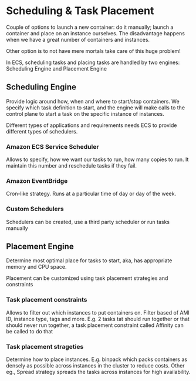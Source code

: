 # Scheduling & Task Placement

Couple of options to launch a new container: do it manually; launch a container and place on an instance ourselves. The disadvantage happens when we have a great number of containers and instances.

Other option is to not have mere mortals take care of this huge problem!

In ECS, scheduling tasks and placing tasks are handled by two engines: Scheduling Engine and Placement Engine

## Scheduling Engine

Provide logic around how, when and where to start/stop containers. We specify which task definition to start, and the engine will make calls to the control plane to start a task on the specific instance of instances.

Different types of applications and requirements needs ECS to provide different types of schedulers.

### Amazon ECS Service Scheduler

Allows to specify, how we want our tasks to run, how many copies to run. It maintain this number and reschedule tasks if they fail. 

### Amazon EventBridge

Cron-like strategy. Runs at a particular time of day or day of the week.

### Custom Schedulers

Schedulers can be created, use a third party scheduler or run tasks manually

## Placement Engine

Determine most optimal place for tasks to start, aka, has appropriate memory and CPU space.

Placement can be customized using task placement strategies and constraints

### Task placement constraints

Allows to filter out which instances to put containers on. Filter based of AMI ID, instance type, tags and more. E.g. 2 tasks tat should run together or that should never run together, a task placement constraint called Affinity can be called to do that


### Task placement strageties

Determine how to place instances. E.g. binpack which packs containers as densely as possible across instances in the cluster to reduce costs. Other eg., Spread strategy spreads the tasks across instances for high availability.